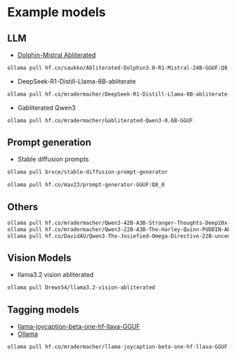 # Example models

## LLM

- [Dolphin-Mistral Abliterated](https://huggingface.co/saukko/Abliterated-Dolphin3.0-R1-Mistral-24B-GGUF)

```bash
ollama pull hf.co/saukko/Abliterated-Dolphin3.0-R1-Mistral-24B-GGUF:Q8_0
```

- DeepSeek-R1-Distill-Llama-8B-abliterate

```bash
ollama pull hf.co/mradermacher/DeepSeek-R1-Distill-Llama-8B-abliterate-GGUF:Q8_0
```

- Gabliterated Qwen3

```bash
ollama pull hf.co/mradermacher/Gabliterated-Qwen3-0.6B-GGUF
```

## Prompt generation

- Stable diffusion prompts

```bash
ollama pull brxce/stable-diffusion-prompt-generator
```

```bash
ollama pull hf.co/mav23/prompt-generator-GGUF:Q8_0
```

## Others

```bash
ollama pull hf.co/mradermacher/Qwen3-42B-A3B-Stranger-Thoughts-Deep20x-Abliterated-Uncensored-GGUF:Q8_0
ollama pull hf.co/mradermacher/Qwen3-22B-A3B-The-Harley-Quinn-PUDDIN-Abliterated-Uncensored-GGUF:Q8_0
ollama pull hf.co/DavidAU/Qwen3-The-Josiefied-Omega-Directive-22B-uncensored-abliterated-GGUF:Q8_0
``` 

## Vision Models

- llama3.2 vision abliterated

```bash
ollama pull Drews54/llama3.2-vision-abliterated
```

## Tagging models

- [llama-joycaption-beta-one-hf-llava-GGUF](https://huggingface.co/mradermacher/llama-joycaption-beta-one-hf-llava-GGUF)
- [Ollama](https://ollama.com/aha2025/llama-joycaption-beta-one-hf-llava)

```bash
ollama pull hf.co/mradermacher/llama-joycaption-beta-one-hf-llava-GGUF:Q8_0
```



